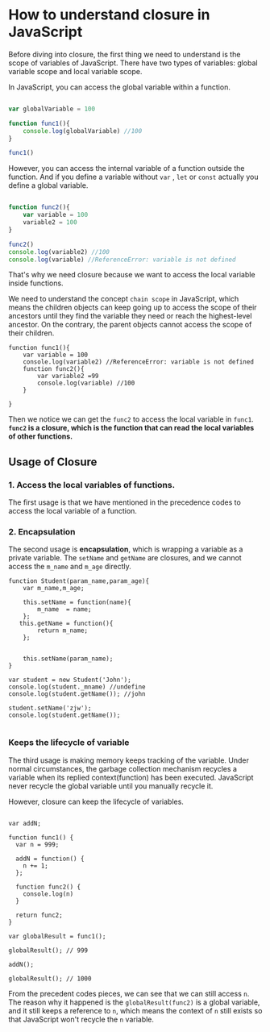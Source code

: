 # How to understand closure in JavaScript


Before diving into closure, the first thing we need to understand is the scope of variables of JavaScript. There have two types of variables: global variable scope and local variable scope. 


In JavaScript, you can access the global variable within a function.

```javascript

var globalVariable = 100

function func1(){
    console.log(globalVariable) //100
}

func1()


```

However, you can access the internal variable of a function outside the function. And if you define a variable without `var` , `let` or `const` actually you define a global variable.


```javascript

function func2(){
    var variable = 100
    variable2 = 100
}

func2()
console.log(variable2) //100
console.log(variable) //ReferenceError: variable is not defined


```


That's why we need closure because we want to access the local variable inside functions.

We need to understand the concept `chain scope` in JavaScript, which means the children objects can keep going up to access the scope of their ancestors until they find the variable they need or reach the highest-level ancestor. On the contrary, the parent objects cannot access the scope of their children.


```
function func1(){
    var variable = 100
    console.log(variable2) //ReferenceError: variable is not defined
    function func2(){
        var variable2 =99
        console.log(variable) //100
    }
    
}

```

Then we notice we can get the `func2` to access the local variable in `func1`.  
**`func2` is a closure, which is the function that can read the local variables of other functions.**

## Usage of Closure


### 1. Access the local variables of functions.
The first usage is that we have mentioned in the precedence codes to access the local variable of a function.

### 2. Encapsulation
The second usage is **encapsulation**, which is wrapping a variable as a private variable. The `setName` and `getName` are closures, and we cannot access the `m_name` and `m_age` directly. 

```
function Student(param_name,param_age){
    var m_name,m_age;
 
    this.setName = function(name){
        m_name  = name;
    };   
   this.getName = function(){
        return m_name;
    };
 
 
    this.setName(param_name);
}
 
var student = new Student('John');
console.log(student._mname) //undefine
console.log(student.getName()); //john
 
student.setName('zjw');
console.log(student.getName());


```

### Keeps the lifecycle of variable

The third usage is making memory keeps tracking of the variable. Under normal circumstances, the garbage collection mechanism recycles a variable when its replied context(function) has been executed. JavaScript never recycle the global variable until you manually recycle it. 

However, closure can keep the lifecycle of variables.

```

var addN;

function func1() {
  var n = 999;

  addN = function() {
    n += 1;
  };
  
  function func2() {
    console.log(n)
  }

  return func2;
}

var globalResult = func1();

globalResult(); // 999

addN();

globalResult(); // 1000

```

From the precedent codes pieces, we can see that we can still access `n`. The reason why it happened is the `globalResult(func2)` is a global variable, and it still keeps a reference to `n`, which means the context of `n` still exists so that JavaScript won't recycle the `n` variable.





 



